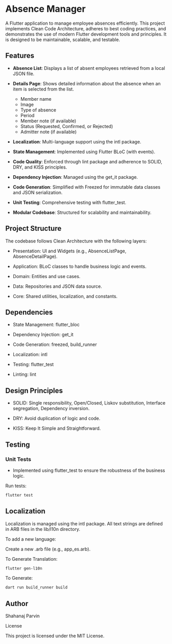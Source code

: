 # Absence Manager

A Flutter application to manage employee absences efficiently. This project implements Clean Code Architecture, adheres to best coding practices, and demonstrates the use of modern Flutter development tools and principles. It is designed to be maintainable, scalable, and testable.

## Features

- **Absence List**: Displays a list of absent employees retrieved from a local JSON file.

- **Details Page**: Shows detailed information about the absence when an item is selected from the list.
    - Member name
    - Image
    - Type of absence
    - Period
    - Member note (if available)
    - Status (Requested, Confirmed, or Rejected)
    - Admitter note (if available)

- **Localization**: Multi-language support using the intl package.

- **State Management**: Implemented using Flutter BLoC (with events).

- **Code Quality**: Enforced through lint package and adherence to SOLID, DRY, and KISS principles.

- **Dependency Injection**: Managed using the get_it package.

- **Code Generation**: Simplified with Freezed for immutable data classes and JSON serialization.

- **Unit Testing**: Comprehensive testing with flutter_test.

- **Modular Codebase**: Structured for scalability and maintainability.

## Project Structure

The codebase follows Clean Architecture with the following layers:

- Presentation: UI and Widgets (e.g., AbsenceListPage, AbsenceDetailPage).

- Application: BLoC classes to handle business logic and events.

- Domain: Entities and use cases.

- Data: Repositories and JSON data source.

- Core: Shared utilities, localization, and constants.

## Dependencies

- State Management: flutter_bloc

- Dependency Injection: get_it

- Code Generation: freezed, build_runner

- Localization: intl

- Testing: flutter_test

- Linting: lint

## Design Principles

- SOLID: Single responsibility, Open/Closed, Liskov substitution, Interface segregation, Dependency inversion.

- DRY: Avoid duplication of logic and code.

- KISS: Keep It Simple and Straightforward.

## Testing

### Unit Tests

- Implemented using flutter_test to ensure the robustness of the business logic.

Run tests:

```bash
flutter test
```

## Localization

Localization is managed using the intl package. All text strings are defined in ARB files in the lib/l10n directory.

To add a new language:

Create a new .arb file (e.g., app_es.arb).

To Generate Translation:

```bash
flutter gen-l10n
```
To Generate:

```bash
dart run build_runner build
```

##  Author

Shahanaj Parvin

License

This project is licensed under the MIT License.

